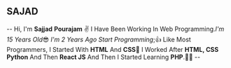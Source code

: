 <h2>SAJAD</h2>

-- Hi, I'm **Sajjad** **Pourajam** ✌️
I Have Been Working In Web Programming._I'm 15 Years Old_😎 
_I'm 2 Years Ago Start Programming_;👍 
Like Most Programmers, I Started With **HTML** And **CSS**🤟
I Worked After **HTML, CSS** **Python** And Then **React JS** And Then I Started Learning **PHP**.👨‍💻 --

<!---
* My Instagram:_.sajad_2006._  ;
--->
